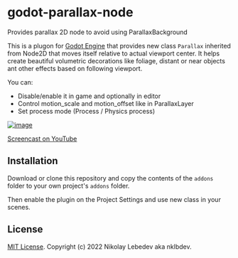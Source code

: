 # godot-parallax-node
Provides parallax 2D node to avoid using ParallaxBackground

This is a plugon for [Godot Engine](https://godotengine.org) that provides new class `Parallax` inherited from Node2D that moves itself relative to actual viewport center. It helps create beautiful volumetric decorations like foliage, distant or near objects ant other effects based on following viewport.

You can:
- Disable/enable it in game and optionally in editor
- Control motion_scale and motion_offset like in ParallaxLayer
- Set process mode (Process / Physics process)

[![image](https://user-images.githubusercontent.com/7024016/202920689-7782adb5-d22f-4873-bc6c-0c1dc5445a81.png)](https://user-images.githubusercontent.com/7024016/202920636-4e71b6a4-32e3-490f-ab75-32e63cfb4dca.png)

[Screencast on YouTube](https://youtu.be/kTPX_Etzy2Y)

## Installation

Download or clone this repository and copy the contents of the
`addons` folder to your own project's `addons` folder.

Then enable the plugin on the Project Settings and use new class in your scenes.

## License

[MIT License](LICENSE). Copyright (c) 2022 Nikolay Lebedev aka nklbdev.
